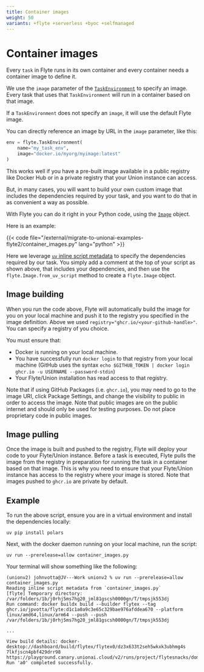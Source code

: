```yaml
---
title: Container images
weight: 50
variants: +flyte +serverless +byoc +selfmanaged
---
```


# Container images

Every `task` in Flyte runs in its own container and every container needs a container image to define it.

We use the `image` parameter of the [`TaskEnvironment`](../api-reference/flyte-sdk/packages/flyte#flytetaskenvironment) to specify an image.
Every task that uses that `TaskEnvironment` will run in a container based on that image.

If a `TaskEnvironment` does not specify an `image`, it will use the default Flyte image.

You can directly reference an image by URL in the `image` parameter, like this:

```python
env = flyte.TaskEnvironment(
    name="my_task_env",
    image="docker.io/myorg/myimage:latest"
)
```

This works well if you have a pre-built image available in a public registry like Docker Hub or in a private registry that your Union instance can access.

But, in many cases, you will want to build your own custom image that includes the dependencies required by your task, and you want to do that in as convenient a way as possible.

With Flyte you can do it right in your Python code, using the [`Image`](../api-reference/flyte-sdk/packages/flyte#flyteimage) object.

Here is an example:

{{< code file="/external/migrate-to-unionai-examples-flyte2/container_images.py" lang="python" >}}

Here we leverage [`uv` inline script metadata](https://docs.astral.sh/uv/inline-scripts) to specify the dependencies required by our task.
You simply add a comment at the top of your script as shown above, that includes your dependencies, and then use the `flyte.Image.from_uv_script` method to create a `flyte.Image` object.

## Image building

When you run the code above, Flyte will automatically build the image for you on your local machine and push it to the registry you specified in the image definition.
Above we used `registry="ghcr.io/<your-github-handle>"`.
You can specify a registry of you choice.

You must ensure that:

* Docker is running on your local machine.
* You have successfully run `docker login` to that registry from your local machine (GitHub uses the syntax `echo $GITHUB_TOKEN | docker login ghcr.io -u USERNAME --password-stdin`)
* Your Flyte/Union installation has read access to that registry.

Note that if using GitHub Packages (i.e. `ghcr.io`), you may need to go to the image URI, click Package Settings, and change the visibility to public in order to access the image. Note that public images are on the public internet and should only be used for testing purposes. Do not place proprietary code in public images.

## Image pulling

Once the image is built and pushed to the registry, Flyte will deploy your code to your Flyte/Union instance.
Before a task is executed, Flyte pulls the image from the registry in preparation for running the task in a container based on that image.
This is why you need to ensure that your Flyte/Union instance has access to the registry where your image is stored. Note that images pushed to `ghcr.io` are private by default.

## Example

To run the above script, ensure you are in a virtual environment and install the dependencies locally:

```shell
uv pip install polars
```

Next, with the docker daemon running on your local machine, run the script:

```shell
uv run --prerelease=allow container_images.py
```

Your terminal will show something like the following:

```shell
(unionv2) johnvotta@JV---Work unionv2 % uv run --prerelease=allow container_images.py
Reading inline script metadata from `container_images.py`
[flyte] Temporary directory: /var/folders/1b/j0rhj5ms7hg20_jml81gscsh0000gn/T/tmpsjk553dj
Run command: docker buildx build --builder flytex --tag ghcr.io/jpvotta/flyte:d1c1a0a9c3e65c329bae976afddea670 --platform linux/amd64,linux/arm64 --push --push /var/folders/1b/j0rhj5ms7hg20_jml81gscsh0000gn/T/tmpsjk553dj

...

View build details: docker-desktop://dashboard/build/flytex/flytex0/dz3x633t2seh5wkxk3ubhmg4s
7lkfjscn4pbf429drr98
https://playground.canary.unionai.cloud/v2/runs/project/flytesnacks/domain/development/7lkfjscn4pbf429drr98
Run 'a0' completed successfully.
```

